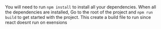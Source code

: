  You will need to run `npm install` to install all your dependencies. 
When all the dependencies are installed, Go to the root of the project and `npm run build` to get started with the project. This create a build file to run since react doesnt run on exensions